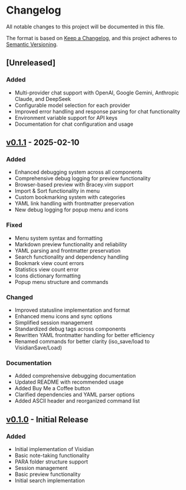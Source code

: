 # Changelog

All notable changes to this project will be documented in this file.

The format is based on [Keep a Changelog](https://keepachangelog.com/en/1.0.0/),
and this project adheres to [Semantic Versioning](https://semver.org/spec/v2.0.0.html).

## [Unreleased]

### Added
- Multi-provider chat support with OpenAI, Google Gemini, Anthropic Claude, and DeepSeek
- Configurable model selection for each provider
- Improved error handling and response parsing for chat functionality
- Environment variable support for API keys
- Documentation for chat configuration and usage

## [v0.1.1] - 2025-02-10

### Added
- Enhanced debugging system across all components
- Comprehensive debug logging for preview functionality
- Browser-based preview with Bracey.vim support
- Import & Sort functionality in menu
- Custom bookmarking system with categories
- YAML link handling with frontmatter preservation
- New debug logging for popup menu and icons

### Fixed
- Menu system syntax and formatting
- Markdown preview functionality and reliability
- YAML parsing and frontmatter preservation
- Search functionality and dependency handling
- Bookmark view count errors
- Statistics view count error
- Icons dictionary formatting
- Popup menu structure and commands

### Changed
- Improved statusline implementation and format
- Enhanced menu icons and sync options
- Simplified session management
- Standardized debug tags across components
- Rewritten YAML frontmatter handling for better efficiency
- Renamed commands for better clarity (iso_save/load to VisidianSave/Load)

### Documentation
- Added comprehensive debugging documentation
- Updated README with recommended usage
- Added Buy Me a Coffee button
- Clarified dependencies and YAML parser options
- Added ASCII header and reorganized command list

## [v0.1.0] - Initial Release

### Added
- Initial implementation of Visidian
- Basic note-taking functionality
- PARA folder structure support
- Session management
- Basic preview functionality
- Initial search implementation

[v0.1.1]: https://github.com/ubuntupunk/visidian.vim/compare/v0.1.0...v0.1.1
[v0.1.0]: https://github.com/ubuntupunk/visidian.vim/releases/tag/v0.1.0
